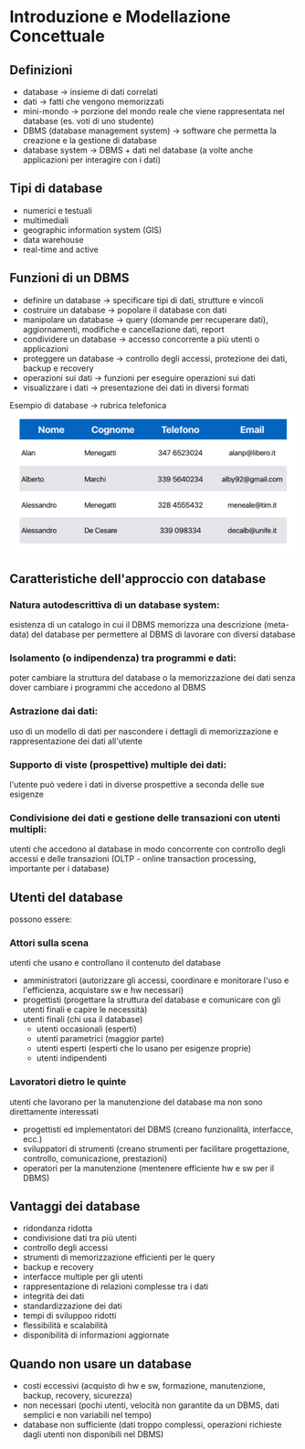 # Introduzione e Modellazione Concettuale

## Definizioni
- database -> insieme di dati correlati
- dati -> fatti che vengono memorizzati
- mini-mondo -> porzione del mondo reale che viene rappresentata nel database (es. voti di uno studente)
- DBMS (database management system) -> software che permetta la creazione e la gestione di database
- database system -> DBMS + dati nel database (a volte anche applicazioni per interagire con i dati)

## Tipi di database
- numerici e testuali
- multimediali
- geographic information system (GIS)
- data warehouse
- real-time and active

## Funzioni di un DBMS
- definire un database -> specificare tipi di dati, strutture e vincoli
- costruire un database -> popolare il database con dati
- manipolare un database -> query (domande per recuperare dati), aggiornamenti, modifiche e cancellazione dati, report
- condividere un database -> accesso concorrente a più utenti o applicazioni
- proteggere un database -> controllo degli accessi, protezione dei dati, backup e recovery
- operazioni sui dati -> funzioni per eseguire operazioni sui dati
- visualizzare i dati -> presentazione dei dati in diversi formati

Esempio di database -> rubrica telefonica
![alt text](image.png)

## Caratteristiche dell'approccio con database
### Natura autodescrittiva di un database system:
esistenza di un catalogo in cui il DBMS memorizza una descrizione (meta-data) del database per permettere al DBMS di lavorare con diversi database
### Isolamento (o indipendenza) tra programmi e dati:
poter cambiare la struttura del database o la memorizzazione dei dati senza dover cambiare i programmi che accedono al DBMS
### Astrazione dai dati:
uso di un modello di dati per nascondere i dettagli di memorizzazione e rappresentazione dei dati all'utente
### Supporto di viste (prospettive) multiple dei dati:
l'utente può vedere i dati in diverse prospettive a seconda delle sue esigenze
### Condivisione dei dati e gestione delle transazioni con utenti multipli:
utenti che accedono al database in modo concorrente con controllo degli accessi e delle transazioni (OLTP - online transaction processing, importante per i database)

## Utenti del database
possono essere:
### Attori sulla scena
utenti che usano e controllano il contenuto del database

- amministratori (autorizzare gli accessi, coordinare e monitorare l'uso e l'efficienza, acquistare sw e hw necessari)
- progettisti (progettare la struttura del database e comunicare con gli utenti finali e capire le necessità)
- utenti finali (chi usa il database)
    - utenti occasionali (esperti)
    - utenti parametrici (maggior parte)
    - utenti esperti (esperti che lo usano per esigenze proprie)
    - utenti indipendenti

### Lavoratori dietro le quinte
utenti che lavorano per la manutenzione del database ma non sono direttamente interessati

- progettisti ed implementatori del DBMS (creano funzionalità, interfacce, ecc.)
- sviluppatori di strumenti (creano strumenti per facilitare progettazione, controllo, comunicazione, prestazioni)
- operatori per la manutenzione (mentenere efficiente hw e sw per il DBMS)

## Vantaggi dei database
- ridondanza ridotta
- condivisione dati tra più utenti
- controllo degli accessi
- strumenti di memorizzazione efficienti per le query
- backup e recovery
- interfacce multiple per gli utenti
- rappresentazione di relazioni complesse tra i dati
- integrità dei dati
- standardizzazione dei dati
- tempi di sviluppoo ridotti
- flessibilità e scalabilità
- disponibilità di informazioni aggiornate

## Quando non usare un database
- costi eccessivi (acquisto di hw e sw, formazione, manutenzione, backup, recovery, sicurezza)
- non necessari (pochi utenti, velocità non garantite da un DBMS, dati semplici e non variabili nel tempo)
- database non sufficiente (dati troppo complessi, operazioni richieste dagli utenti non disponibili nel DBMS)